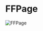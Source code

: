 # FFPage
![FFPage](https://github.com/H2OB/FFPage/6153330-305abf60f5e71ed5.gif?imageMogr2/auto-orient/strip "百度logo")
